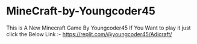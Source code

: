 # MineCraft-by-Youngcoder45
This is A New Minecraft Game By Youngcoder45
If You Want to play it just click the Below Link :-
https://replit.com/@youngcoder45/Adicraft/
